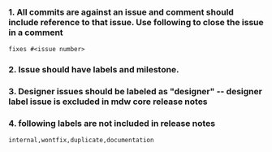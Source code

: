 ### 1. All commits are against an issue and comment should include reference to that issue. Use following to close the issue in a comment
`fixes #<issue number>`
### 2. Issue should have labels and milestone.
### 3. Designer issues should be labeled as "designer" -- designer label issue is excluded in mdw core release notes
### 4. following labels are not included in release notes
`internal,wontfix,duplicate,documentation`

